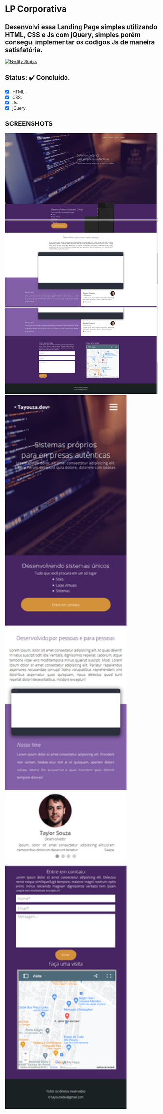 # LP Corporativa

## Desenvolvi essa Landing Page simples utilizando HTML, CSS e Js com jQuery, simples porém consegui implementar os codígos Js de maneira satisfatória.

[![Netlify Status](https://api.netlify.com/api/v1/badges/fd6bb204-12f8-4909-8f69-8f257fb2da44/deploy-status)](https://aurora-hotel-tayouza.netlify.app)

## Status: ✔️ Concluído.

- [x] HTML.
- [x] CSS.
- [x] Js.
- [x] jQuery.

## SCREENSHOTS

<img src="imagens/page.png" title="screenshot-lp-corp" alt="screenshot-lp-corp">
<img src="imagens/page2.png" title="screenshot-lp-corp" alt="screenshot-lp-corp">
<img src="imagens/page3.png" title="screenshot-lp-corp" alt="screenshot-lp-corp">
<img src="imagens/responsivo.png" title="screenshot-lp-corp" width="400px" alt="screenshot-lp-corp">